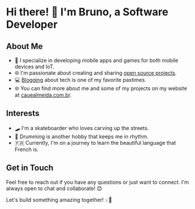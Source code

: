 # Hi there! 👋 I'm Bruno, a Software Developer

## About Me
- 📱 I specialize in developing mobile apps and games for both mobile devices and IoT.
- 🌐 I'm passionate about creating and sharing [open source projects](https://www.npmjs.com/~clmeida).
- 💻 [Blogging](https://clmeida.medium.com/) about tech is one of my favorite pastimes.
- 🌐 You can find more about me and some of my projects on my website at [cauealmeida.com.br](https://cauealmeida.com.br).

## Interests
- 🛹 I'm a skateboarder who loves carving up the streets.
- 🥁 Drumming is another hobby that keeps me in rhythm.
- 🇫🇷 Currently, I'm on a journey to learn the beautiful language that French is.

## Get in Touch
Feel free to reach out if you have any questions or just want to connect. I'm always open to chat and collaborate! 😊

Let's build something amazing together! 💡🚀
